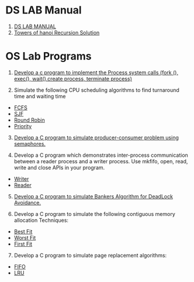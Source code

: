 # DS LAB Manual
1. [DS LAB MANUAL](./DS-manual.pdf)
2. [Towers of hanoi Recursion Solution](./Towers%20of%20Hanoi.pdf)

# OS Lab Programs

1. [Develop a c program to implement the Process system calls (fork (), exec(), wait(),create process, terminate process)](./1.c)

2. Simulate the following CPU scheduling algorithms to find turnaround time and waiting time
  - [FCFS](./2/a.c)
  - [SJF](./2/b.c)
  - [Round Robin](./2/d.c)
  - [Priority](./2/c.c)

3. [Develop a C program to simulate producer-consumer problem using semaphores.](./3.c)

4. Develop a C program which demonstrates inter-process communication between a reader process and a writer process. Use mkfifo, open, read, write and close APIs in your program.
  - [Writer](./4/a.c)
  - [Reader](./4/b.c)

5. [Develop a C program to simulate Bankers Algorithm for DeadLock Avoidance.](./5.c)

6. Develop a C program to simulate the following contiguous memory allocation Techniques:
  - [Best Fit](./6/a.c)
  - [Worst Fit](./6/b.c)
  - [First Fit](./6/c.c)

7. Develop a C program to simulate page replacement algorithms:
  - [FIFO](./7/a.c)
  - [LRU](./7/b.c)
